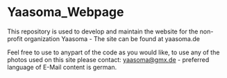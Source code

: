 # Yaasoma_Webpage
This repository is used to develop and maintain the website for the non-profit organization Yaasoma - The site can be found at yaasoma.de

Feel free to use to anypart of the code as you would like, to use any of the photos used on this site please contact:
yaasoma@gmx.de - preferred language of E-Mail content is german.
